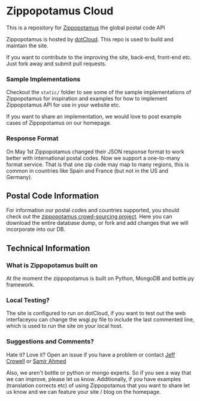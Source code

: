 # Zippopotamus Cloud

This is a repository for  [Zippopotamus](http://www.zippopotam.us) the global postal code API

Zippopotamus is hosted by [dotCloud](http://dotCloud.com). This repo is used to build and maintain the site.

If you want to contribute to the improving the site, back-end, front-end etc. Just fork away and submit pull requests. 

### Sample Implementations 

Checkout the `static/` folder to see some of the sample implementations of Zippopotamus for inspiration and examples for how to implement Zippopotamus API for use in your website etc.

If you want to share an implementation, we would love to post example cases of Zippopotamus on our homepage.

### Response Format

On May 1st Zippopotamus changed their JSON response format to work better with international postal codes.  Now we support a one-to-many format service. That is that one zip code may map to many regions, this is common in countries like Spain and France (but not in the US and Germany). 

## Postal Code Information

For information our postal codes and countries supported, you should check out the [zippopotamus crowd-sourcing project](https://github.com/crowell/zippopotamus).  Here you can download the entire database dump, or fork and add changes that we will incorporate into our DB.

## Technical Information

### What is Zippopotamus built on

At the moment the zippopotamus is built on Python, MongoDB and bottle.py framework.

### Local Testing?

The site is configured to run on dotCloud, if you want to test out the web interfaceyou can change the wsgi.py file to include the last commented line, which is used to run the site on your local host.

### Suggestions and Comments?

Hate it? Love it? Open an issue if you have a problem or contact
[Jeff Crowell](http://twitter.com/jeffreycrowell) or [Samir Ahmed](http://twitter.com/samirahmed) 

Also, we aren't bottle or python or mongo experts. So if you see a way that we can improve, please let us know. Additionally, if you have examples (translation corrects etc) of using Zippopotamus that you want to share let us know and we can feature your site / blog on the homepage.
